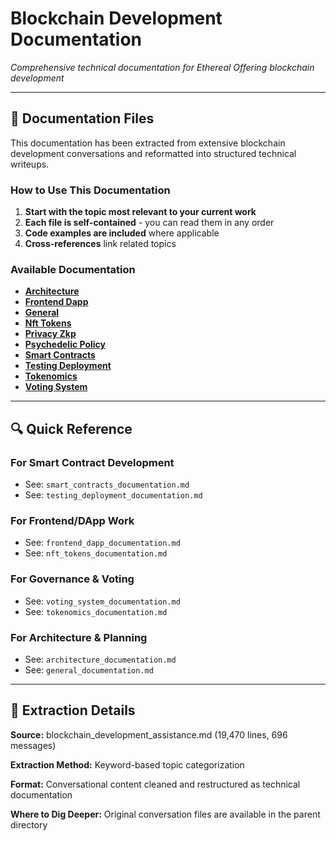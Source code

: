 # Blockchain Development Documentation

*Comprehensive technical documentation for Ethereal Offering blockchain development*

---

## 📖 Documentation Files

This documentation has been extracted from extensive blockchain development conversations and reformatted into structured technical writeups.

### How to Use This Documentation

1. **Start with the topic most relevant to your current work**
2. **Each file is self-contained** - you can read them in any order
3. **Code examples are included** where applicable
4. **Cross-references** link related topics

### Available Documentation

- **[Architecture](architecture_documentation.md)**
- **[Frontend Dapp](frontend_dapp_documentation.md)**
- **[General](general_documentation.md)**
- **[Nft Tokens](nft_tokens_documentation.md)**
- **[Privacy Zkp](privacy_zkp_documentation.md)**
- **[Psychedelic Policy](psychedelic_policy_documentation.md)**
- **[Smart Contracts](smart_contracts_documentation.md)**
- **[Testing Deployment](testing_deployment_documentation.md)**
- **[Tokenomics](tokenomics_documentation.md)**
- **[Voting System](voting_system_documentation.md)**

---

## 🔍 Quick Reference

### For Smart Contract Development
- See: `smart_contracts_documentation.md`
- See: `testing_deployment_documentation.md`

### For Frontend/DApp Work
- See: `frontend_dapp_documentation.md`
- See: `nft_tokens_documentation.md`

### For Governance & Voting
- See: `voting_system_documentation.md`
- See: `tokenomics_documentation.md`

### For Architecture & Planning
- See: `architecture_documentation.md`
- See: `general_documentation.md`

---

## 📝 Extraction Details

**Source:** blockchain_development_assistance.md (19,470 lines, 696 messages)

**Extraction Method:** Keyword-based topic categorization

**Format:** Conversational content cleaned and restructured as technical documentation

**Where to Dig Deeper:** Original conversation files are available in the parent directory

